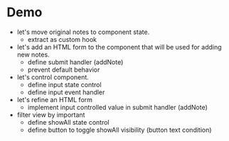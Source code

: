 # Demo

- let's move original notes to component state.
  - extract as custom hook
- let's add an HTML form to the component that will be used for adding new notes.
  - define submit handler (addNote)
  - prevent default behavior
- let's control component.
  - define input state control
  - define input event handler
- let's refine an HTML form
  - implement input controlled value in submit handler (addNote)
- filter view by important
  - define showAll state control
  - define button to toggle showAll visibility (button text condition)
